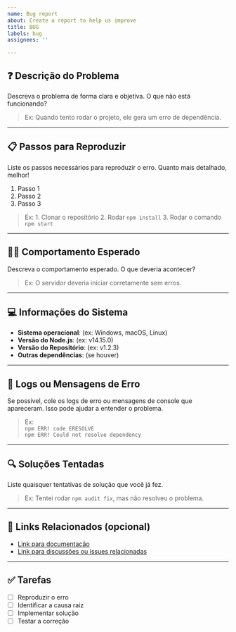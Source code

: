 ```yaml
---
name: Bug report
about: Create a report to help us improve
title: BUG
labels: bug
assignees: ''

---
```


## ❓ Descrição do Problema
Descreva o problema de forma clara e objetiva. O que não está funcionando?

> Ex: Quando tento rodar o projeto, ele gera um erro de dependência.

---

## 📋 Passos para Reproduzir
Liste os passos necessários para reproduzir o erro. Quanto mais detalhado, melhor!

1. Passo 1
2. Passo 2
3. Passo 3

> Ex: 1. Clonar o repositório 2. Rodar `npm install` 3. Rodar o comando `npm start`

---

## 🧑‍🔧 Comportamento Esperado
Descreva o comportamento esperado. O que deveria acontecer?

> Ex: O servidor deveria iniciar corretamente sem erros.

---

## 💻 Informações do Sistema

- **Sistema operacional**: (ex: Windows, macOS, Linux)
- **Versão do Node.js**: (ex: v14.15.0)
- **Versão do Repositório**: (ex: v1.2.3)
- **Outras dependências**: (se houver)

---

## 🔧 Logs ou Mensagens de Erro
Se possível, cole os logs de erro ou mensagens de console que apareceram. Isso pode ajudar a entender o problema.

> Ex:  
> `npm ERR! code ERESOLVE`  
> `npm ERR! Could not resolve dependency`

---

## 🔍 Soluções Tentadas
Liste quaisquer tentativas de solução que você já fez.

> Ex: Tentei rodar `npm audit fix`, mas não resolveu o problema.

---

## 📎 Links Relacionados (opcional)
- [Link para documentação](#)
- [Link para discussões ou issues relacionadas](#)

---

## ✅ Tarefas
- [ ] Reproduzir o erro
- [ ] Identificar a causa raiz
- [ ] Implementar solução
- [ ] Testar a correção

